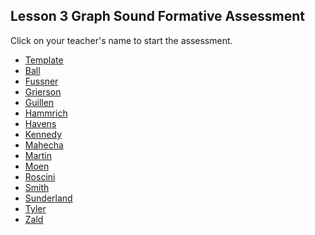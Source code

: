 ## Lesson 3 Graph Sound Formative Assessment

Click on your teacher's name to start the assessment.

* [Template](https://docs.google.com/forms/d/e/1FAIpQLScizgVaqv0cvjqaqxIvbTw2g8L-Oetz6NuYwVtJtm4VH0O8ow/viewform)
* [Ball]()
* [Fussner](https://docs.google.com/forms/d/e/1FAIpQLSf8EbG48w6ChQBKGmT_xXYlje57ORs0RWxC1oPeuy2t-_s9Ww/viewform?usp=sf_link)
* [Grierson](https://docs.google.com/forms/d/e/1FAIpQLSfNTq4S_EXpGG3uCqvo5U8O2vYEXFimBdqxo3k5QCrmLyU1lQ/viewform?usp=sf_link)
* [Guillen]()
* [Hammrich](https://docs.google.com/forms/d/e/1FAIpQLSd4POQRXZK-x48yU7JRzVIiGJgjcrDbvkjAidzRcDT7N7dtmw/viewform?usp=sf_link)
* [Havens]()
* [Kennedy](https://docs.google.com/forms/d/e/1FAIpQLSfrZVlMkr5LVt4pfpycsJoiUELT25qnBoqybbmbeeMR8w_4PA/viewform?usp=sf_link)
* [Mahecha](https://docs.google.com/forms/d/e/1FAIpQLSfFq4foFSWP3ytjdiucnw0YunC1XAx2Z6oqnFppcqvQvHh5pw/viewform?usp=sf_link)
* [Martin]()
* [Moen]()
* [Roscini]()
* [Smith]()
* [Sunderland]()
* [Tyler]()
* [Zald]()

